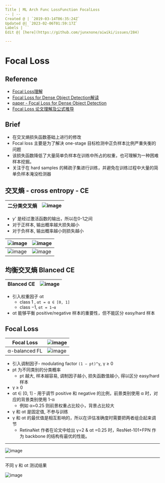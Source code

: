 ```yaml
---
Title | ML Arch Func LossFunction FocalLoss
-- | --
Created @ | `2019-03-14T06:35:24Z`
Updated @| `2023-02-06T01:59:17Z`
Labels | ``
Edit @| [here](https://github.com/junxnone/aiwiki/issues/284)

---
```

# Focal Loss

## Reference

- [Focal Loss理解](https://www.cnblogs.com/king-lps/p/9497836.html)
- [Focal Loss for Dense Object Detection解读](https://www.jianshu.com/p/204d9ad9507f)
- [paper - Focal Loss for Dense Object Detection](https://arxiv.org/pdf/1708.02002.pdf)
- [Focal Loss 论文理解及公式推导](https://www.aiuai.cn/aifarm636.html)


## Brief
- 在交叉熵损失函数基础上进行的修改
- Focal loss 主要是为了解决 one-stage 目标检测中正负样本比例严重失衡的问题
- 该损失函数降低了大量简单负样本在训练中所占的权重，也可理解为一种困难样本挖掘。
- 关注于在 hard samples 的稀疏子集进行训练，并避免在训练过程中大量的简单负样本淹没检测器

## 交叉熵 - cross entropy - CE

二分类交叉熵 | ![image](https://user-images.githubusercontent.com/2216970/70675932-81cc3400-1cc5-11ea-8f43-db5b0492eda3.png)
-- | --

- y' 是经过激活函数的输出，所以在0-1之间
- 对于正样本, 输出概率越大损失越小
- 对于负样本, 输出概率越小则损失越小

![image](https://user-images.githubusercontent.com/2216970/70676292-a4ab1800-1cc6-11ea-968b-e7a488d3b70f.png) | ![image](https://user-images.githubusercontent.com/2216970/70676274-93620b80-1cc6-11ea-9910-bc5d4bcf4faa.png)
-- | -- 
![image](https://user-images.githubusercontent.com/2216970/70676287-a1179100-1cc6-11ea-9100-c2952b5ae2e3.png) | ![image](https://user-images.githubusercontent.com/2216970/70676281-9a891980-1cc6-11ea-9adc-a79bf285098b.png)

## 均衡交叉熵 Blanced CE


Blanced CE | ![image](https://user-images.githubusercontent.com/2216970/70676744-1fc0fe00-1cc8-11ea-905a-f65c5ea7b426.png)
-- | --

- 引入权重因子  αt 
  - class 1 ,  `αt = α ∈ [0, 1]`
  - class −1,  `αt = 1−α`
-  αt 能够平衡 positive/negative 样本的重要性，但不能区分 easy/hard 样本

## Focal Loss

Focal Loss | ![image](https://user-images.githubusercontent.com/2216970/70677190-66632800-1cc9-11ea-8363-9848d3c39a54.png)
-- | --
 α-balanced FL | ![image](https://user-images.githubusercontent.com/2216970/70677241-98748a00-1cc9-11ea-8b74-11637666d490.png)

- 引入调制因子- modulating factor  `(1 − pt)^γ`,  γ ≥ 0
- pt 为不同类别的分类概率
  - pt 越大, 样本越容易, 调制因子越小, 损失函数值越小, 得以区分 easy/hard 样本
- γ ≥ 0
- αt ∈ [0, 1] - 用于调节 positive 和 negative 的比例，前景类别使用 α 时，对应的背景类别使用 1-α
  - 例如 α=0.25 则前景权重占比较小，背景占比较大
- γ 和 αt 是固定值, 不参与训练
- γ 和 αt 的最优值是相互影响的，所以在评估准确度时需要把两者组合起来调节
  - RetinaNet 作者在论文中给出 γ=2 & αt =0.25 时，ResNet-101+FPN 作为 backbone 的结构有最优的性能。

---

![image](https://user-images.githubusercontent.com/2216970/69117514-e4695000-0aca-11ea-8442-af7b51830b87.png)

---
不同 γ 和 αt 测试结果

![image](https://user-images.githubusercontent.com/2216970/70678399-f191ed00-1ccc-11ea-8f6b-b4f1b05f76ff.png)

